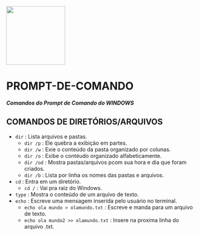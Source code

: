 
<img src="https://devblogs.microsoft.com/commandline/wp-content/uploads/sites/33/2019/03/CommandLineIcon.png" width="155px">

# PROMPT-DE-COMANDO
_**Comandos do Prompt de Comando do WINDOWS**_

## COMANDOS DE DIRETÓRIOS/ARQUIVOS
- ```dir``` : Lista arquivos e pastas.
  - ```dir /p``` : Ele quebra a exibição em partes.
  - ```dir /w``` : Exie o conteúdo da pasta organizado por colunas.
  - ```dir /o``` : Exibe o contéudo organizado alfabeticamente.
  - ```dir /od``` : Mostra pastas/arquivos pcom sua hora e dia que foram criados.
  - ```dir /b``` : Lista por linha os nomes das pastas e arquivos.
- ```cd``` : Entra em um diretório.
  - ```cd /``` : Vai pra raiz do Windows.
- ```type``` : Mostra o conteúdo de um arquivo de texto.
- ```echo``` : Escreve uma mensagem inserida pelo usuário no terminal.
  - ```echo ola mundo > olamundo.txt``` : Escreve e manda para um arquivo de texto.
  - ```echo ola mundo2 >> olamundo.txt``` : Insere na proxima linha do arquivo .txt.
